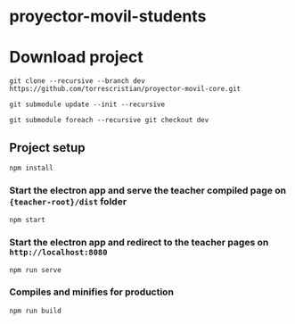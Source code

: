 # proyector-movil-students

# Download project
```
git clone --recursive --branch dev https://github.com/torrescristian/proyector-movil-core.git
```
```
git submodule update --init --recursive
```
```
git submodule foreach --recursive git checkout dev
```

## Project setup
```
npm install
```

### Start the electron app and serve the teacher compiled page on `{teacher-root}/dist` folder
```
npm start
```

### Start the electron app and redirect to the teacher pages on `http://localhost:8080`
```
npm run serve
```

### Compiles and minifies for production
```
npm run build
```